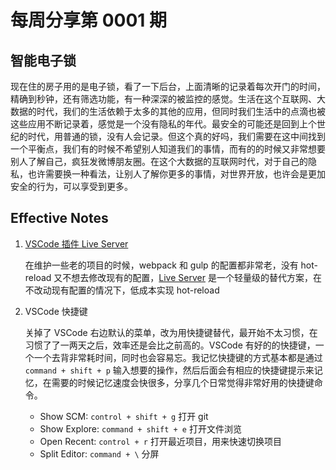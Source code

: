 # 每周分享第 0001 期

## 智能电子锁

现在住的房子用的是电子锁，看了一下后台，上面清晰的记录着每次开门的时间，精确到秒钟，还有筛选功能，有一种深深的被监控的感觉。生活在这个互联网、大数据的时代，我们的生活依赖于太多的其他的应用，但同时我们生活中的点滴也被这些应用不断记录着，感觉是一个没有隐私的年代。最安全的可能还是回到上个世纪的时代，用普通的锁，没有人会记录。但这个真的好吗，我们需要在这中间找到一个平衡点，我们有的时候不希望别人知道我们的事情，而有的的时候又非常想要别人了解自己，疯狂发微博朋友圈。在这个大数据的互联网时代，对于自己的隐私，也许需要换一种看法，让别人了解你更多的事情，对世界开放，也许会是更加安全的行为，可以享受到更多。

## Effective Notes

1. [VSCode 插件 Live Server](https://marketplace.visualstudio.com/items?itemName=ritwickdey.LiveServer)

   在维护一些老的项目的时候，webpack 和 gulp 的配置都非常老，没有 hot-reload 又不想去修改现有的配置，[Live Server](https://marketplace.visualstudio.com/items?itemName=ritwickdey.LiveServer) 是一个轻量级的替代方案，在不改动现有配置的情况下，低成本实现 hot-reload

2. VSCode 快捷键

   关掉了 VSCode 右边默认的菜单，改为用快捷键替代，最开始不太习惯，在习惯了了一两天之后，效率还是会比之前高的。VSCode 有好的的快捷键，一个一个去背非常耗时间，同时也会容易忘。我记忆快捷键的方式基本都是通过 `command + shift + p` 输入想要的操作，然后后面会有相应的快捷键提示来记忆，在需要的时候记忆速度会快很多，分享几个日常觉得非常好用的快捷键命令。

   - Show SCM: `control + shift + g` 打开 git
   - Show Explore: `command + shift + e` 打开文件浏览
   - Open Recent: `control + r` 打开最近项目，用来快速切换项目
   - Split Editor: `command + \` 分屏
